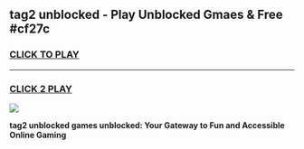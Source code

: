 
## tag2 unblocked - Play Unblocked Gmaes & Free #cf27c
<h3>
<a href="https://news.freeplayer.one?title=tag2_unblocked&ref=26F">CLICK TO PLAY</a></h3>
<hr>

<h3>
<a href="https://news.freeplayer.one?title=tag2_unblocked&ref=26F">CLICK 2 PLAY</a>
  
</h3>

<a href="https://news.freeplayer.one?title=tag2_unblocked&ref=26F/"><img src="https://clearcache.store/games.png"></a>


**tag2 unblocked games unblocked: Your Gateway to Fun and Accessible Online Gaming**
